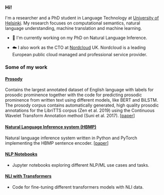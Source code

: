 ### Hi!

I'm a researcher and a PhD student in Language Technology at 
[University of Helsinki](https://blogs.helsinki.fi/language-technology/). 
My research focuses on computational semantics, natural language understanding, machine translation and machine learning. 

- 🔬 I'm currently working on my PhD on Natural Language Inference. 

- ☁️ I also work as the CTO at [Nordcloud](https://www.nordcloud.com) UK. Nordcloud is a leading European public cloud managed and 
professional service provider.

### Some of my work

#### [Prosody](https://github.com/Helsinki-NLP/prosody)
Contains the largest annotated dataset of English language with labels for prosodic prominence together with the code for predicting 
prosodic prominence from written text using different models, like BERT and BiLSTM. The prosody corpus contains automatically generated, high quality prosodic annotations for the LibriTTS corpus (Zen et al. 2019) using the Continuous Wavelet Transform Annotation method (Suni et al. 2017). [[paper](https://aclweb.org/anthology/W19-6129/)]

#### [Natural Language Inference system (HBMP)](https://github.com/Helsinki-NLP/HBMP)
Natural language inference system written in Python and PyTorch implementing the HBMP sentence encoder. [[paper](https://www.cambridge.org/core/journals/natural-language-engineering/article/sentence-embeddings-in-nli-with-iterative-refinement-encoders/AC811644D52446E414333B20FEACE00F)]

#### [NLP Notebooks](https://github.com/aarnetalman/Notebooks)
- Jupyter notebooks exploring different NLP/ML use cases and tasks.

#### [NLI with Transformers](https://github.com/aarnetalman/nli-with-transformers)
- Code for fine-tuning different transformers models with NLI data.

<!--
**aarnetalman/aarnetalman** is a ✨ _special_ ✨ repository because its `README.md` (this file) appears on your GitHub profile.

Here are some ideas to get you started:

- 🔭 I’m currently working on ...
- 🌱 I’m currently learning ...
- 👯 I’m looking to collaborate on ...
- 🤔 I’m looking for help with ...
- 💬 Ask me about ...
- 📫 How to reach me: ...
- 😄 Pronouns: ...
- ⚡ Fun fact: ...
-->
